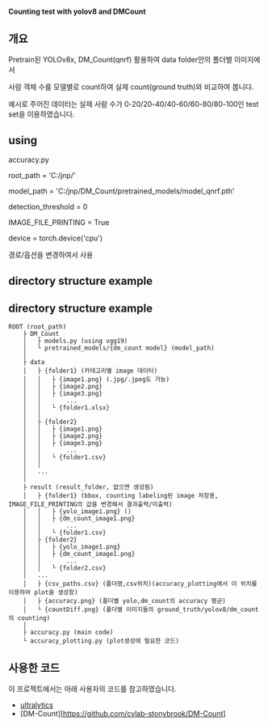#### Counting test with yolov8 and DMCount

## 개요
Pretrain된 YOLOv8x, DM_Count(qnrf) 활용하여 data folder안의 폴더별 이미지에서

사람 객체 수를 모델별로 count하여 실제 count(ground truth)와 비교하여 봅니다.

예시로 주어진 데이터는 실제 사람 수가 0-20/20-40/40-60/60-80/80-100인 test set을 이용하였습니다.

## using
accuracy.py

root_path = 'C:/jnp/'

model_path = 'C:/jnp/DM_Count/pretrained_models/model_qnrf.pth'

detection_threshold = 0

IMAGE_FILE_PRINTING = True

device = torch.device('cpu')

경로/옵션을 변경하여서 사용

## directory structure example


## directory structure example
```
ROOT (root_path)
	├ DM_Count	
	│	├ models.py (using vgg19)
	│	└ pretrained_models/{dm_count model} (model_path)
	│    
	├ data
	│	├ {folder1} (카테고리별 image 데이터)
	│	│	├ {image1.png} (.jpg/.jpeg도 가능)
	│	│	├ {image2.png}
	│	│	├ {image3.png}
	│	│		...
	│	│	└ {folder1.xlsx}
	│	│
	│	├ {folder2}
	│	│	├ {image1.png}
	│	│	├ {image2.png}
	│	│	├ {image3.png}
	│	│		...
	│	│	└ {folder1.csv}
	│	│
	│	...
	│
	├ result (result_folder, 없으면 생성됨)
	│	├ {folder1} (bbox, counting labeling된 image 저장용, IMAGE_FILE_PRINTING의 값을 변경해서 결과출력/미출력)
	│	│	├ {yolo_image1.png} ()
	│	│	├ {dm_count_image1.png}
	│	│		...
	│	│	└ {folder1.csv}
	│	├ {folder2}
	│	│	├ {yolo_image1.png} 
	│	│	├ {dm_count_image1.png}
	│	│		...
	│	│	└ {folder2.csv}
	│	...
	│	├ {csv_paths.csv} (폴더명,csv위치)(accuracy_plotting에서 이 위치를 이용하여 plot을 생성함)
	│	├ {accuracy.png} (폴더별 yolo,dm_count의 accuracy 평균)
	│	└ {countDiff.png} (폴더별 이미지들의 ground_truth/yolov8/dm_count의 counting) 
	│	
	├ accuracy.py (main code)
	└ accuracy_plotting.py (plot생성에 필요한 코드)
```

## 사용한 코드

이 프로젝트에서는 아래 사용자의 코드를 참고하였습니다.

- [ultralytics](https://github.com/ultralytics/ultralytics)
- [DM-Count][https://github.com/cvlab-stonybrook/DM-Count]
